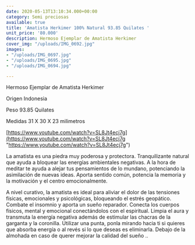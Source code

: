 ```yaml
---
date: 2020-05-13T13:10:34.000+00:00
category: Semi preciosas
available: true
title: 'Amatista Herkimer 100% Natural 93.85 Quilates '
unit_price: '80.000'
description: Hermoso Ejemplar de Amatista Herkimer
cover_img: "/uploads/IMG_0692.jpg"
images:
- "/uploads/IMG_0697.jpg"
- "/uploads/IMG_0695.jpg"
- "/uploads/IMG_0694.jpg"

---
```

Hermoso Ejemplar de Amatista Herkimer

Origen Indonesia

Peso 93.85 Quilates

Medidas 31 X 30 X 23 milimetros

[https://www.youtube.com/watch?v=SL8Jt4ecj7g](https://www.youtube.com/watch?v=SL8Jt4ecj7g "https://www.youtube.com/watch?v=SL8Jt4ecj7g")

La amatista es una piedra muy poderosa y protectora. Tranquilizante natural que ayuda a bloquear las energías ambientales negativas. A la hora de meditar te ayuda a alejar tus pensamientos de lo mundano, potenciando la asimilación de nuevas ideas. Aporta sentido común, potencia la memoria y la motivación y el centro emocionalmente.

A nivel curativo, la amatista es ideal para aliviar el dolor de las tensiones físicas, emocionales y psicológicas, bloqueando el estrés geopático. Combate el insomnio y aporta un sueño reparador. Conecta los cuerpos físicos, mental y emocional conectándolos con el espiritual. Limpia el aura y transmuta la energía negativa además de estimular las chacras de la garganta y la coronilla. Utilizar una punta, ponla mirando hacia ti si quieres que absorba energía o al revés si lo que deseas es eliminarla. Debajo de la almohada en caso de querer mejorar la calidad del sueño ..